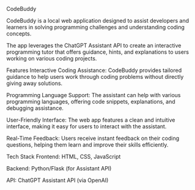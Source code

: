 
CodeBuddy



CodeBuddy is a local web application designed to assist developers and learners in solving programming challenges and understanding coding concepts.

The app leverages the ChatGPT Assistant API to create an interactive programming tutor that offers guidance, hints, and explanations to users working on various coding projects.

Features
Interactive Coding Assistance: CodeBuddy provides tailored guidance to help users work through coding problems without directly giving away solutions.


Programming Language Support: The assistant can help with various programming languages, offering code snippets, explanations, and debugging assistance.


User-Friendly Interface: The web app features a clean and intuitive interface, making it easy for users to interact with the assistant.


Real-Time Feedback: Users receive instant feedback on their coding questions, helping them learn and improve their skills efficiently.


Tech Stack
Frontend: HTML, CSS, JavaScript

Backend: Python/Flask (for Assistant API)

API: ChatGPT Assistant API (via OpenAI)
